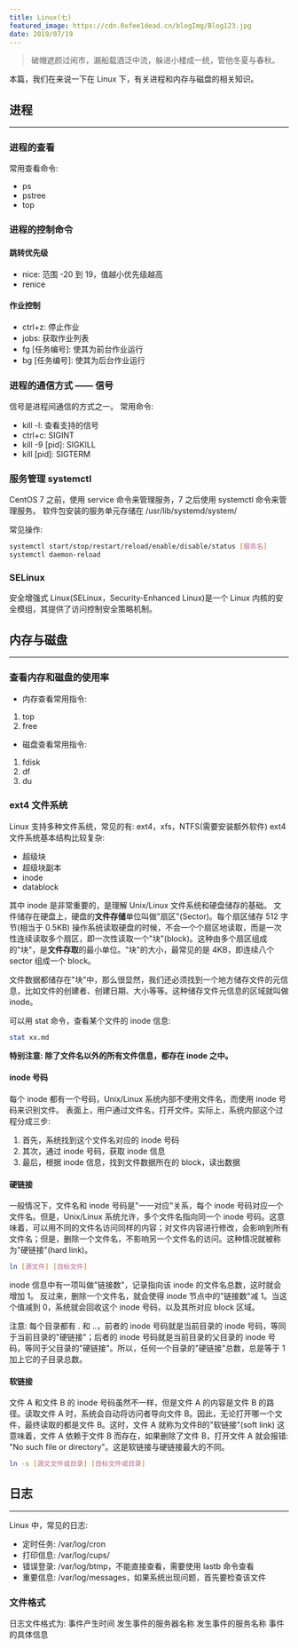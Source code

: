 ```yaml
---
title: Linux(七)
featured_image: https://cdn.0xfee1dead.cn/blogImg/Blog123.jpg
date: 2019/07/19
---
```


> 破帽遮颜过闹市，漏船载酒泛中流，躲进小楼成一统，管他冬夏与春秋。 

本篇，我们在来说一下在 Linux 下，有关进程和内存与磁盘的相关知识。

## 进程
***  
### 进程的查看
常用查看命令: 
- ps
- pstree
- top

### 进程的控制命令
#### 跳转优先级
- nice: 范围 -20 到 19，值越小优先级越高
- renice

#### 作业控制
- ctrl+z: 停止作业
- jobs: 获取作业列表
 - fg [任务编号]: 使其为前台作业运行
 - bg [任务编号]: 使其为后台作业运行

### 进程的通信方式 —— 信号
信号是进程间通信的方式之一。
常用命令: 
- kill -l: 查看支持的信号
- ctrl+c: SIGINT
- kill -9 [pid]: SIGKILL 
- kill [pid]: SIGTERM

### 服务管理 systemctl
CentOS 7 之前，使用 service 命令来管理服务，7 之后使用 systemctl 命令来管理服务。
软件包安装的服务单元存储在 /usr/lib/systemd/system/

常见操作: 
``` sh
systemctl start/stop/restart/reload/enable/disable/status [服务名]
systemctl daemon-reload
```

### SELinux
安全增强式 Linux(SELinux，Security-Enhanced Linux)是一个 Linux 内核的安全模组，其提供了访问控制安全策略机制。

## 内存与磁盘
***  
### 查看内存和磁盘的使用率
- 内存查看常用指令: 
 1. top
 2. free
- 磁盘查看常用指令: 
 1. fdisk
 2. df
 3. du

### ext4 文件系统
Linux 支持多种文件系统，常见的有: ext4，xfs，NTFS(需要安装额外软件)
ext4 文件系统基本结构比较复杂: 
- 超级块
- 超级块副本
- inode
- datablock

其中 inode 是非常重要的，是理解 Unix/Linux 文件系统和硬盘储存的基础。
文件储存在硬盘上，硬盘的**文件存储**单位叫做"扇区"(Sector)。每个扇区储存 512 字节(相当于 0.5KB)
操作系统读取硬盘的时候，不会一个个扇区地读取，而是一次性连续读取多个扇区，即一次性读取一个"块"(block)。这种由多个扇区组成的"块"，是**文件存取**的最小单位。"块"的大小，最常见的是 4KB，即连续八个 sector 组成一个 block。

文件数据都储存在"块"中，那么很显然，我们还必须找到一个地方储存文件的元信息，比如文件的创建者、创建日期、大小等等。这种储存文件元信息的区域就叫做 inode。

可以用 stat 命令，查看某个文件的 inode 信息: 
``` sh
stat xx.md
```

**特别注意: 除了文件名以外的所有文件信息，都存在 inode 之中。**

#### inode 号码
每个 inode 都有一个号码，Unix/Linux 系统内部不使用文件名，而使用 inode 号码来识别文件。
表面上，用户通过文件名，打开文件。实际上，系统内部这个过程分成三步: 
1. 首先，系统找到这个文件名对应的 inode 号码
2. 其次，通过 inode 号码，获取 inode 信息
3. 最后，根据 inode 信息，找到文件数据所在的 block，读出数据

#### 硬链接
一般情况下，文件名和 inode 号码是"一一对应"关系，每个 inode 号码对应一个文件名。但是，Unix/Linux 系统允许，多个文件名指向同一个 inode 号码。这意味着，可以用不同的文件名访问同样的内容；对文件内容进行修改，会影响到所有文件名；但是，删除一个文件名，不影响另一个文件名的访问。这种情况就被称为"硬链接"(hard link)。
``` sh
ln [源文件] [目标文件]
```

inode 信息中有一项叫做"链接数"，记录指向该 inode 的文件名总数，这时就会增加 1。
反过来，删除一个文件名，就会使得 inode 节点中的"链接数"减 1。当这个值减到 0，系统就会回收这个 inode 号码，以及其所对应 block 区域。

注意: 每个目录都有 . 和 ..，前者的 inode 号码就是当前目录的 inode 号码，等同于当前目录的"硬链接"；后者的 inode 号码就是当前目录的父目录的 inode 号码，等同于父目录的"硬链接"。所以，任何一个目录的"硬链接"总数，总是等于 1 加上它的子目录总数。

#### 软链接
文件 A 和文件 B 的 inode 号码虽然不一样，但是文件 A 的内容是文件 B 的路径。读取文件 A 时，系统会自动将访问者导向文件 B。因此，无论打开哪一个文件，最终读取的都是文件 B。这时，文件 A 就称为文件B的"软链接"(soft link)
这意味着，文件 A 依赖于文件 B 而存在，如果删除了文件 B，打开文件 A 就会报错: "No such file or directory"。这是软链接与硬链接最大的不同。
``` sh
ln -s [源文文件或目录] [目标文件或目录]
```

## 日志
***  
Linux 中，常见的日志: 
- 定时任务: /var/log/cron
- 打印信息: /var/log/cups/
- 错误登录: /var/log/btmp，不能直接查看，需要使用 lastb 命令查看
- 重要信息: /var/log/messages，如果系统出现问题，首先要检查该文件

### 文件格式
日志文件格式为: 事件产生时间 发生事件的服务器名称 发生事件的服务名称 事件的具体信息